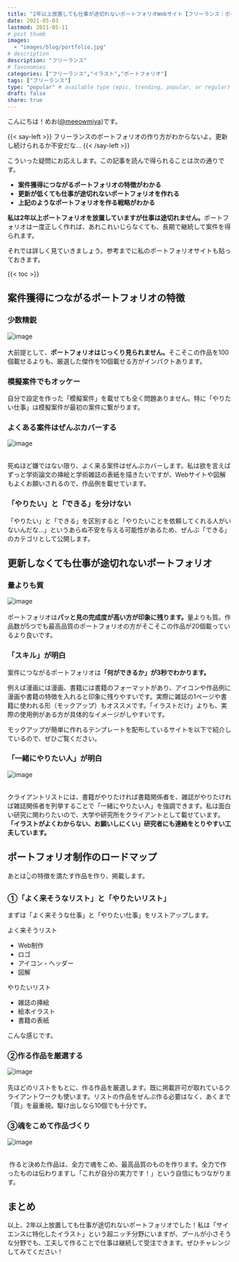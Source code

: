 ```yaml
---
title: "2年以上放置しても仕事が途切れないポートフォリオWebサイト【フリーランス｜ポートフォリオ】"
date: 2021-05-03
lastmod: 2021-05-11
# post thumb
images:
  - "images/blog/portfolio.jpg"
# description
description: "フリーランス"
# Taxonomies
categories: ["フリーランス","イラスト","ポートフォリオ"]
tags: ["フリーランス"]
type: "popular" # available type (epic, trending, popular, or regular)
draft: false
share: true
---
```


こんにちは！めお(<u><a href="https://twitter.com/meeowmiya">@meeowmiya</a></u>)です。

{{< say-left >}}
フリーランスのポートフォリオの作り方がわからないよ。更新し続けられるか不安だな...
{{< /say-left >}}

こういった疑問にお応えします。この記事を読んで得られることは次の通りです。


* **案件獲得につながるポートフォリオの特徴がわかる**
* **更新が低くても仕事が途切れないポートフォリオを作れる**
* **上記のようなポートフォリオを作る戦略がわかる**

<span class="keiko-red">**私は2年以上ポートフォリオを放置していますが仕事は途切れません。**</span>ポートフォリオは一度正しく作れば、あれこれいじらなくても、長期で継続して案件を得られます。

それでは詳しく見ていきましょう。参考までに私のポートフォリオサイトも貼っておきます。

{{< toc >}}

## 案件獲得につながるポートフォリオの特徴

### 少数精鋭
![image](../../images/undraw/undraw_about_us_page.svg)<br><br>
大前提として、<span class="keiko-red">**ポートフォリオはじっくり見られません。**</span>そこそこの作品を100個載せるよりも、厳選した傑作を10個載せる方がインパクトあります。

### 模擬案件でもオッケー

自分で設定を作った「模擬案件」を載せても全く問題ありません。特に「やりたい仕事」は模擬案件が最初の案件に繋がります。

### よくある案件はぜんぶカバーする
![image](../../images/undraw/undraw_check_boxes.svg)<br><br>

死ぬほど嫌ではない限り、よく来る案件はぜんぶカバーします。私は欲を言えばずっと学術論文の挿絵と学術雑誌の表紙を描きたいですが、Webサイトや図解もよくお願いされるので、作品例を載せています。

### 「やりたい」と「できる」を分けない

「やりたい」と「できる」を区別すると「やりたいことを依頼してくれる人がいないんだな...」というあらぬ不安を与える可能性があるため、ぜんぶ「できる」のカテゴリとして公開します。

## 更新しなくても仕事が途切れないポートフォリオ

### 量よりも質
![image](../../images/undraw/undraw_portfolio_update.svg)<br><br>
ポートフォリオは<span class="keiko-red">**パッと見の完成度が高い方が印象に残ります。**</span>量よりも質。作品数が5つでも最高品質のポートフォリオの方がそこそこの作品が20個載っているより良いです。

### 「スキル」が明白

案件につながるポートフォリオは<span class="keiko-red">**「何ができるか」が3秒でわかります。**</span>

例えば漫画には漫画、書籍には書籍のフォーマットがあり、アイコンや作品例に漫画や書籍の特徴を入れると印象に残りやすいです。実際に雑誌の1ページや書籍に使われる形（モックアップ）もオススメです。「イラストだけ」よりも、実際の使用例がある方が具体的なイメージがしやすいです。

モックアップが簡単に作れるテンプレートを配布しているサイトを以下で紹介しているので、ぜひご覧ください。


### 「一緒にやりたい人」が明白
![image](../../images/undraw/undraw_business_deal.svg)<br><br>

クライアントリストには、書籍がやりたければ書籍関係者を、雑誌がやりたければ雑誌関係者を列挙することで「一緒にやりたい人」を強調できます。私は面白い研究に関わりたいので、大学や研究所をクライアントとして載せています。<span class="keiko-red">**「イラストがよくわからない、お願いしにくい」研究者にも連絡をとりやすい工夫しています。**</span>

## ポートフォリオ制作のロードマップ

あとは👆の特徴を満たす作品を作り、掲載します。

### ①「よく来そうなリスト」と「やりたいリスト」

まずは「よく来そうな仕事」と「やりたい仕事」をリストアップします。

よく来そうリスト
* Web制作
* ロゴ
* アイコン・ヘッダー
* 図解

やりたいリスト
* 雑誌の挿絵
* 絵本イラスト
* 書籍の表紙

こんな感じです。

### ②作る作品を厳選する
![image](../../images/undraw/undraw_work_in_progress.svg)<br><br>
先ほどのリストをもとに、作る作品を厳選します。既に掲載許可が取れているクライアントワークも使います。リストの作品をぜんぶ作る必要はなく、あくまで「質」を最重視。駆け出しなら10個でも十分です。

### ③魂をこめて作品づくり
![image](../../images/undraw/undraw_programmer.svg)<br><br>

 作ると決めた作品は、全力で魂をこめ、最高品質のものを作ります。全力で作ったものは伝わりますし「これが自分の実力です！」という自信にもつながります。

## まとめ

以上、2年以上放置しても仕事が途切れないポートフォリオでした！私は「サイエンスに特化したイラスト」という超ニッチ分野にいますが、プールが小さそうな分野でも、工夫して作ることで仕事は継続して受注できます。ぜひチャレンジしてみてください！